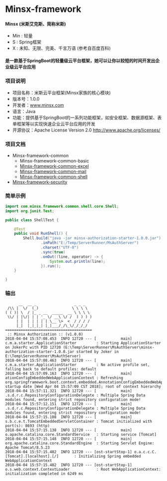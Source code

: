 # Minsx-framework
#### Minsx (米斯艾克斯、简称米斯)
+ Min : 轻量 
+ S : Spring框架 
+ X : 未知、无限、完美、千言万语 (参考自百度百科)
#### 是一款基于SpringBoot的轻量级云平台框架，她可以让你以较短的时间开发出企业级云平台应用

### 项目说明
- 项目名称：米斯云平台框架(Minsx家族的核心模块)
- 版本号：1.0.0
- 开发者：www.minsx.com
- 语言：Java
- 功能：提供基于SpringBoot的一系列功能框架，如安全框架、数据源框架、表单框架等以实现快速企业云平台应用的开发
- 开源协议：Apache License Version 2.0 http://www.apache.org/licenses/

### 项目文档

* Minsx-framework-common
    *  Minsx-framework-common-basic
    *  [Minsx-framework-common-excel](https://github.com/MinsxCloud/minsx-framework/wiki/minsx-framework-common-excel)
    *  [Minsx-framework-common-mail](https://github.com/MinsxCloud/minsx-framework/wiki/minsx-framework-common-mail)
    *  [Minsx-framework-common-shell](https://github.com/MinsxCloud/minsx-framework/wiki/minsx-framework-common-shell)
* [Minsx-framework-security](https://github.com/MinsxCloud/minsx-framework/wiki/minsx-framework-security)

### 简单示例
```java
import com.minsx.framework.common.shell.core.Shell;
import org.junit.Test;

public class ShellTest {

    @Test
    public void RunShell() {
        Shell.build("java -jar minsx-authorization-starter-1.0.0.jar")
                .inPath("E:/Temp/ServerRunner/MsAuthServer")
                .charset("UTF-8")
                .sync(true)
                .onOut((line, operator) -> {
                    System.out.println(line);
                }).run();
    }

}
```
### 输出
```
      __  __ _                 _ _ _
 /\\ |  \/  (_)               \ \ \ \
( ( )| \  / |_ _ __  _____  __ \ \ \ \
 \\/ | |\/| | | '_ \/ __\ \/ /  ) ) ) )
     | |  | | | | | \__ \>  <  / / / /
     |_|  |_|_|_| |_|___/_/\_\/_/_/_/
=======================================
 :: Minsx Authorization :: (v1.0.0)
2018-04-04 15:57:08.453  INFO 12720 --- [           main] c.m.a.starter.ApplicationStarter         : Starting ApplicationStarter on JokerPc with PID 12720 (E:\Temp\ServerRunner\MsAuthServer\minsx-authorization-starter-1.0.0.jar started by Joker in E:\Temp\ServerRunner\MsAuthServer)
2018-04-04 15:57:08.463  INFO 12720 --- [           main] c.m.a.starter.ApplicationStarter         : No active profile set, falling back to default profiles: default
2018-04-04 15:57:09.163  INFO 12720 --- [           main] ationConfigEmbeddedWebApplicationContext : Refreshing org.springframework.boot.context.embedded.AnnotationConfigEmbeddedWebApplicationContext@1ff54e6: startup date [Wed Apr 04 15:57:09 CST 2018]; root of context hierarchy
2018-04-04 15:57:11.321  INFO 12720 --- [           main] .s.d.r.c.RepositoryConfigurationDelegate : Multiple Spring Data modules found, entering strict repository configuration mode!
2018-04-04 15:57:12.151  INFO 12720 --- [           main] .s.d.r.c.RepositoryConfigurationDelegate : Multiple Spring Data modules found, entering strict repository configuration mode!
2018-04-04 15:57:15.108  INFO 12720 --- [           main] s.b.c.e.t.TomcatEmbeddedServletContainer : Tomcat initialized with port(s): 8693 (http)
2018-04-04 15:57:15.138  INFO 12720 --- [           main] o.apache.catalina.core.StandardService   : Starting service [Tomcat]
2018-04-04 15:57:15.148  INFO 12720 --- [           main] org.apache.catalina.core.StandardEngine  : Starting Servlet Engine: Apache Tomcat/8.5.23
2018-04-04 15:57:15.402  INFO 12720 --- [ost-startStop-1] o.a.c.c.C.[Tomcat].[localhost].[/]       : Initializing Spring embedded WebApplicationContext
2018-04-04 15:57:15.402  INFO 12720 --- [ost-startStop-1] o.s.web.context.ContextLoader            : Root WebApplicationContext: initialization completed in 6249 ms
```
